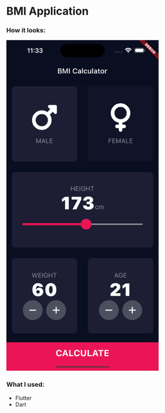 # **BMI Application**

### How it looks:

<img src="https://github.com/DenisGrishkevich/FlutterBMICalculator/blob/main/images/Screenshot.png" data-canonical-src="https://github.com/DenisGrishkevich/FlutterBMICalculator/blob/main/images/Screenshot.png" width="400" height="867" />

### **What I used:**
- Flutter
- Dart
